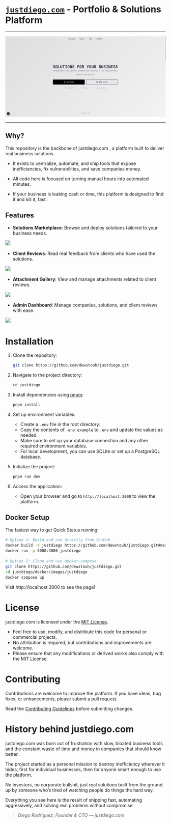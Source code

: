 # [`justdiego.com`](https://justdiego.com) - Portfolio & Solutions Platform
---

![](./assets/preview.png)


---

## Why?
This repository is the backbone of justdiego.com , a platform built to deliver real business solutions.

- It exists to centralize, automate, and ship tools that expose inefficiencies, fix vulnerabilities, and save companies money.

- All code here is focused on turning manual hours into automated minutes.

- If your business is leaking cash or time, this platform is designed to find it and kill it, fast.

## Features
- **Solutions Marketplace**: Browse and deploy solutions tailored to your business needs.

![](https://i.imgur.com/0d4rVX2.png)

- **Client Reviews**: Read real feedback from clients who have used the solutions.

![](https://i.imgur.com/5ukPpaq.png)

- **Attachment Gallery**: View and manage attachments related to client reviews.

![](https://i.imgur.com/h1GFp4H.png)

- **Admin Dashboard**: Manage companies, solutions, and client reviews with ease.

![](https://i.imgur.com/SUXgXJc.png)

# Installation
1. Clone the repository:
    ```bash
    git clone https://github.com/dewstouh/justdiego.git
    ```

2. Navigate to the project directory:
    ```bash
    cd justdiego
    ```

3. Install dependencies using [pnpm](https://pnpm.io/):
    ```bash
    pnpm install
    ```
4. Set up environment variables:
    - Create a `.env` file in the root directory.
    - Copy the contents of `.env.example` to `.env` and update the values as needed.
    - Make sure to set up your database connection and any other required environment variables.
    - For local development, you can use SQLite or set up a PostgreSQL database.

5. Initialize the project:
    ```bash
    pnpm run dev
    ```

6. Access the application:
    - Open your browser and go to `http://localhost:3000` to view the platform.

## Docker Setup
The fastest way to get Quick Status running:

```bash
# Option 1: Build and run directly from GitHub
docker build -t justdiego https://github.com/dewstouh/justdiego.git#main:docker/images/justdiego
docker run -p 3000:3000 justdiego

# Option 2: Clone and use docker-compose
git clone https://github.com/dewstouh/justdiego.git
cd justdiego/docker/images/justdiego
docker compose up
```

Visit http://localhost:3000 to see the page!

# License
justdiego.com is licensed under the [MIT License](./LICENSE).

- Feel free to use, modify, and distribute this code for personal or commercial projects.
- No attribution is required, but contributions and improvements are welcome.
- Please ensure that any modifications or derived works also comply with the MIT License.

# Contributing
Contributions are welcome to improve the platform. If you have ideas, bug fixes, or enhancements, please submit a pull request.

Read the [Contributing Guidelines](./.github/CONTRIBUTING.md) before submitting changes.

# History behind justdiego.com
justdiego.com was born out of frustration with slow, bloated business tools and the constant waste of time and money in companies that should know better.

The project started as a personal mission to destroy inefficiency wherever it hides, first for individual businesses, then for anyone smart enough to use the platform.

No investors, no corporate bullshit, just real solutions built from the ground up by someone who’s tired of watching people do things the hard way.

Everything you see here is the result of shipping fast, automating aggressively, and solving real problems without compromise.

> *Diego Rodriguez, Founder & CTO — justdiego.com*